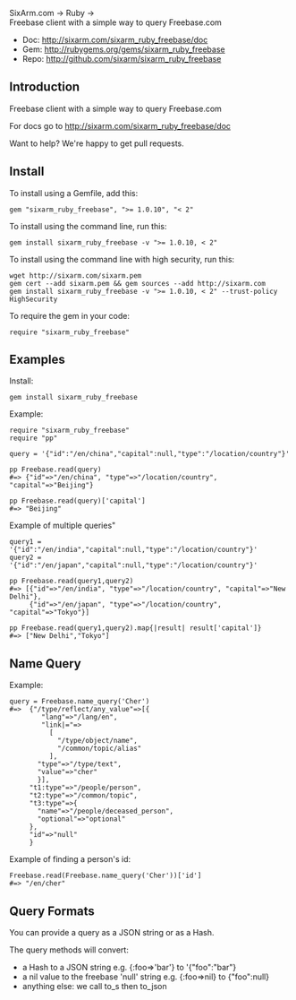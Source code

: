 SixArm.com → Ruby → <br> Freebase client with a simple way to query Freebase.com

* Doc: <http://sixarm.com/sixarm_ruby_freebase/doc>
* Gem: <http://rubygems.org/gems/sixarm_ruby_freebase>
* Repo: <http://github.com/sixarm/sixarm_ruby_freebase>
<!--HEADER-SHUT-->


## Introduction

Freebase client with a simple way to query Freebase.com

For docs go to <http://sixarm.com/sixarm_ruby_freebase/doc>

Want to help? We're happy to get pull requests.


<!--INSTALL-OPEN-->

## Install

To install using a Gemfile, add this:

    gem "sixarm_ruby_freebase", ">= 1.0.10", "< 2"

To install using the command line, run this:

    gem install sixarm_ruby_freebase -v ">= 1.0.10, < 2"

To install using the command line with high security, run this:

    wget http://sixarm.com/sixarm.pem
    gem cert --add sixarm.pem && gem sources --add http://sixarm.com
    gem install sixarm_ruby_freebase -v ">= 1.0.10, < 2" --trust-policy HighSecurity

To require the gem in your code:

    require "sixarm_ruby_freebase"

<!--INSTALL-SHUT-->


## Examples

Install:

    gem install sixarm_ruby_freebase

Example:

    require "sixarm_ruby_freebase"
    require "pp" 

    query = '{"id":"/en/china","capital":null,"type":"/location/country"}'

    pp Freebase.read(query)
    #=> {"id"=>"/en/china", "type"=>"/location/country", "capital"=>"Beijing"}

    pp Freebase.read(query)['capital']
    #=> "Beijing"

Example of multiple queries"

    query1 = '{"id":"/en/india","capital":null,"type":"/location/country"}'
    query2 = '{"id":"/en/japan","capital":null,"type":"/location/country"}'

    pp Freebase.read(query1,query2)
    #=> [{"id"=>"/en/india", "type"=>"/location/country", "capital"=>"New Delhi"},
         {"id"=>"/en/japan", "type"=>"/location/country", "capital"=>"Tokyo"}]

    pp Freebase.read(query1,query2).map{|result| result['capital']}
    #=> ["New Delhi","Tokyo"]

## Name Query

Example:

    query = Freebase.name_query('Cher')
    #=>  {"/type/reflect/any_value"=>[{
            "lang"=>"/lang/en",
            "link|="=>
              [
                "/type/object/name", 
                "/common/topic/alias"
              ],
           "type"=>"/type/text",
           "value"=>"cher"
           }],
         "t1:type"=>"/people/person",
         "t2:type"=>"/common/topic",
         "t3:type"=>{
           "name"=>"/people/deceased_person",
           "optional"=>"optional"
         },
         "id"=>"null"
         }

Example of finding a person's id:

    Freebase.read(Freebase.name_query('Cher'))['id']
    #=> "/en/cher"


## Query Formats

You can provide a query as a JSON string or as a Hash.

The query methods will convert:

  * a Hash to a JSON string e.g. {:foo=>'bar'} to '{"foo":"bar"}
  * a nil value to the freebase 'null' string e.g. {:foo=>nil} to {"foo":null}
  * anything else: we call to_s then to_json
